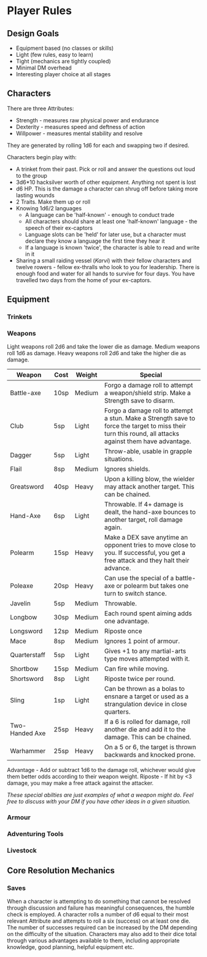 # Player Rules
## Design Goals
* Equipment based (no classes or skills)
* Light (few rules, easy to learn)
* Tight (mechanics are tightly coupled)
* Minimal DM overhead
* Interesting player choice at all stages

## Characters
There are three Attributes:
* Strength - measures raw physical power and endurance
* Dexterity - measures speed and deftness of action
* Willpower - measures mental stability and resolve

They are generated by rolling 1d6 for each and swapping two if desired.

Characters begin play with:
* A trinket from their past. Pick or roll and answer the questions out loud to the group
* 3d6*10 hacksilver worth of other equipment. Anything not spent is lost
* d6 HP. This is the damage a character can shrug off before taking more lasting wounds
* 2 Traits. Make them up or roll
* Knowing 1d6/2 languages
    * A language can be 'half-known' - enough to conduct trade
    * All characters should share at least one 'half-known' language - the speech of their ex-captors
    * Language slots can be 'held' for later use, but a character must declare they know a language the first time they hear it
    * If a language is known 'twice', the character is able to read and write in it
* Sharing a small raiding vessel (_Karvi_) with their fellow characters and twelve rowers - fellow ex-thralls who look to you for leadership. There is enough food and water for all hands to survive for four days. You have travelled two days from the home of your ex-captors.

## Equipment
### Trinkets
### Weapons
Light weapons roll 2d6 and take the lower die as damage. Medium weapons roll 1d6 as damage. Heavy weapons roll 2d6 and take the higher die as damage.




| Weapon | Cost | Weight | Special |
| ------ | ---- | ------ | ------- |
| Battle-axe | 10sp | Medium | Forgo a damage roll to attempt a weapon/shield strip. Make a Strength save to disarm. |
| Club | 5sp | Light | Forgo a damage roll to attempt a stun. Make a Strength save to force the target to miss their turn this round, all attacks against them have advantage. |
| Dagger | 5sp | Light | Throw-able, usable in grapple situations. |
| Flail | 8sp | Medium | Ignores shields. |
| Greatsword | 40sp | Heavy | Upon a killing blow, the wielder may attack another target. This can be chained. |
| Hand-Axe | 6sp | Light | Throwable. If 4+ damage is dealt, the hand-axe bounces to another target, roll damage again. |
| Polearm | 15sp | Heavy | Make a DEX save anytime an opponent tries to move close to you. If successful, you get a free attack and they halt their advance. |
| Poleaxe | 20sp | Heavy | Can use the special of a battle-axe or polearm but takes one turn to switch stance. |
| Javelin | 5sp | Medium | Throwable. |
| Longbow | 30sp | Medium | Each round spent aiming adds one advantage. |
| Longsword | 12sp | Medium | Riposte once |
| Mace | 8sp | Medium | Ignores 1 point of armour. |
| Quarterstaff | 5sp | Light | Gives +1 to any martial-arts type moves attempted with it. |
| Shortbow | 15sp | Medium | Can fire while moving. |
| Shortsword | 8sp | Light | Riposte twice per round. |
| Sling | 1sp | Light | Can be thrown as a bolas to ensnare a target or used as a strangulation device in close quarters. |
| Two-Handed Axe | 25sp | Heavy | If a 6 is rolled for damage, roll another die and add it to the damage. This can be chained. |
| Warhammer | 25sp | Heavy | On a 5 or 6, the target is thrown backwards and knocked prone. |

Advantage - Add or subtract 1d6 to the damage roll, whichever would give them better odds according to their weapon weight.
Riposte - If hit by <3 damage, you may make a free attack against the attacker.

_These special abilties are just examples of what a weapon might do. Feel free to discuss with your DM if you have other ideas in a given situation._
### Armour
### Adventuring Tools
### Livestock

## Core Resolution Mechanics
### Saves
When a character is attempting to do something that cannot be resolved through discussion and failure has meaningful consequences, the humble check is employed. A character rolls a number of d6 equal to their most relevant Attribute and attempts to roll a six (success) on at least one die. The number of successes required can be increased by the DM depending on the difficulty of the situation. Characters may also add to their dice total through various advantages available to them, including appropriate knowledge, good planning, helpful equipment etc.
